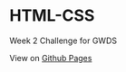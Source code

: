 # HTML-CSS

Week 2 Challenge for GWDS

View on [Github Pages](https://robeecodes.github.io/HTML-CSS/)

